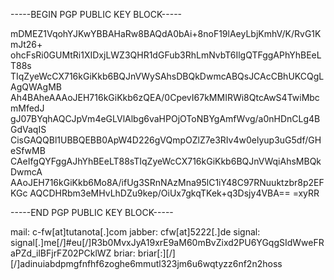 -----BEGIN PGP PUBLIC KEY BLOCK-----

mDMEZ1VqohYJKwYBBAHaRw8BAQdA0bAi+8noF19lAeyLbjKmhV/K/RvG1KmJt26+
ohcFsRi0GUMtRi1XIDxjLWZ3QHR1dGFub3RhLmNvbT6IlgQTFggAPhYhBEeLT88s
TIqZyeWcCX716kGiKkb6BQJnVWySAhsDBQkDwmcABQsJCAcCBhUKCQgLAgQWAgMB
Ah4BAheAAAoJEH716kGiKkb6zQEA/0CpevI67kMMIRWi8QtcAwS4TwiMbcmMfedJ
gJ07BYqhAQCJpVm4eGLVlAlbg6vaHPOjOToNBYgAmfWvg/a0nHDnCLg4BGdVaqIS
CisGAQQBl1UBBQEBB0ApW4D226gVQmpOZlZ7e3RIv4w0elyup3uG5df/GHeSfwMB
CAeIfgQYFggAJhYhBEeLT88sTIqZyeWcCX716kGiKkb6BQJnVWqiAhsMBQkDwmcA
AAoJEH716kGiKkb6Mo8A/ifUg3SRnNAzMna95lC1iY48C97RNuuktzbr8p2EFKGc
AQCDHRbm3eMHvLhDZu9kep/OiUx7gkqTKek+q3Dsjy4VBA==
=xyRR

-----END PGP PUBLIC KEY BLOCK-----


mail:     c-fw[at]tutanota[.]com
jabber:   cfw[at]5222[.]de
signal:   signal[.]me[/]#eu[/]R3b0MvxJyA19xrE9aM60mBvZixd2PU6YGqgSIdWweFRaPZd_ilBFjrFZ02PCklWZ
briar:    briar[:][/][/]adinuiabdpmgfnfhf6zoghe6mmutl323jm6u6wqtyzz6nf2n2hoss

